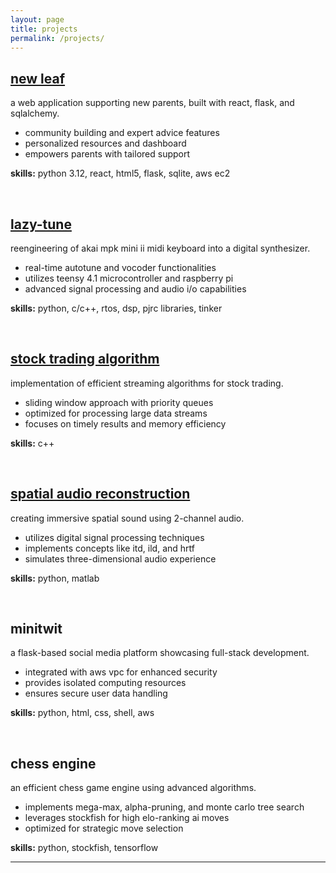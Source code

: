 ```yaml
---
layout: page
title: projects
permalink: /projects/
---
```


## [new leaf](https://github.com/tajuar2001/newleaf)

a web application supporting new parents, built with react, flask, and sqlalchemy.

- community building and expert advice features
- personalized resources and dashboard
- empowers parents with tailored support

**skills:** python 3.12, react, html5, flask, sqlite, aws ec2

<br>

## [lazy-tune](https://github.com/tajuar2001/lazy-tune)

reengineering of akai mpk mini ii midi keyboard into a digital synthesizer.

- real-time autotune and vocoder functionalities
- utilizes teensy 4.1 microcontroller and raspberry pi
- advanced signal processing and audio i/o capabilities

**skills:** python, c/c++, rtos, dsp, pjrc libraries, tinker

<br>

## [stock trading algorithm](https://github.com/tajuar2001/cplusquant)

implementation of efficient streaming algorithms for stock trading.

- sliding window approach with priority queues
- optimized for processing large data streams
- focuses on timely results and memory efficiency

**skills:** c++

<br>

## [spatial audio reconstruction](https://github.com/tajuar2001/spatial-audio)

creating immersive spatial sound using 2-channel audio.

- utilizes digital signal processing techniques
- implements concepts like itd, ild, and hrtf
- simulates three-dimensional audio experience

**skills:** python, matlab

<br>

## minitwit

a flask-based social media platform showcasing full-stack development.

- integrated with aws vpc for enhanced security
- provides isolated computing resources
- ensures secure user data handling

**skills:** python, html, css, shell, aws

<br>

## chess engine

an efficient chess game engine using advanced algorithms.

- implements mega-max, alpha-pruning, and monte carlo tree search
- leverages stockfish for high elo-ranking ai moves
- optimized for strategic move selection

**skills:** python, stockfish, tensorflow

---